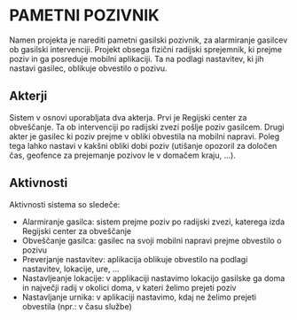 # PAMETNI POZIVNIK
Namen projekta je narediti pametni gasilski pozivnik, za alarmiranje gasilcev ob gasilski intervenciji. Projekt obsega fizični radijski sprejemnik, ki prejme poziv in ga posreduje mobilni aplikaciji. Ta na podlagi nastavitev, ki jih nastavi gasilec, oblikuje obvestilo o pozivu.

## Akterji
Sistem v osnovi uporabljata dva akterja. Prvi je Regijski center za obveščanje. Ta ob intervenciji po radijski zvezi pošlje poziv gasilcem. Drugi akter je gasilec ki poziv prejme v obliki obvestila na mobilni napravi. Poleg tega lahko nastavi v kakšni obliki dobi poziv (utišanje opozoril za določen čas, geofence za prejemanje pozivov le v domačem kraju, ...).

## Aktivnosti
Aktivnosti sistema so sledeče:
- Alarmiranje gasilca: sistem prejme poziv po radijski zvezi, katerega izda Regijski center za obveščanje
- Obveščanje gasilca: gasilec na svoji mobilni napravi prejme obvestilo o pozivu
- Preverjanje nastavitev: aplikacija oblikuje obvestilo na podlagi nastavitev, lokacije, ure, ...
- Nastavljeanje lokacije: v applikaciji nastavimo lokacijo gasilske ga doma in največji radij v okolici doma, v kateri želimo prejeti poziv
- Nastavljanje urnika: v aplikaciji nastavimo, kdaj ne želimo prejeti obvestila (npr.: v času službe)